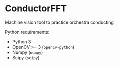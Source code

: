 # ConductorFFT
Machine vision tool to practice orchestra conducting

Python requirements:
 - Python 3
 - OpenCV >= 3 (`opencv-python`)
 - Numpy (`numpy`)
 - Scipy (`scipy`)
